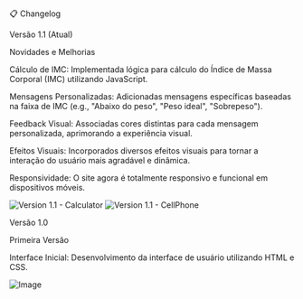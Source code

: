 📋 Changelog

Versão 1.1 (Atual)

Novidades e Melhorias

Cálculo de IMC: Implementada lógica para cálculo do Índice de Massa Corporal (IMC) utilizando JavaScript.

Mensagens Personalizadas: Adicionadas mensagens específicas baseadas na faixa de IMC (e.g., "Abaixo do peso", "Peso ideal", "Sobrepeso").

Feedback Visual: Associadas cores distintas para cada mensagem personalizada, aprimorando a experiência visual.

Efeitos Visuais: Incorporados diversos efeitos visuais para tornar a interação do usuário mais agradável e dinâmica.

Responsividade: O site agora é totalmente responsivo e funcional em dispositivos móveis.

![Version 1.1 - Calculator](https://github.com/user-attachments/assets/42be5dc9-23b8-49d5-9911-0852c0fe7ad5)
![Version 1.1 - CellPhone](https://github.com/user-attachments/assets/053d9abf-9df6-478a-bb26-437f01985504)



Versão 1.0

Primeira Versão

Interface Inicial: Desenvolvimento da interface de usuário utilizando HTML e CSS.

![Image](https://github.com/user-attachments/assets/67fd7d53-5d98-40b6-b234-13ac20c132b7)
